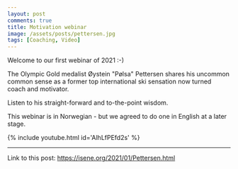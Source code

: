```yaml
---
layout: post
comments: true
title: Motivation webinar
image: /assets/posts/pettersen.jpg
tags: [Coaching, Video]
---
```


Welcome to our first webinar of 2021 :-)

The Olympic Gold medalist Øystein "Pølsa" Pettersen shares his uncommon common
sense as a former top international ski sensation now turned coach and
motivator.

Listen to his straight-forward and to-the-point wisdom.

This webinar is in Norwegian - but we agreed to do one in English at a later
stage.

{% include youtube.html id='AlhLfPEfd2s' %}

---
Link to this post: <https://isene.org/2021/01/Pettersen.html>
